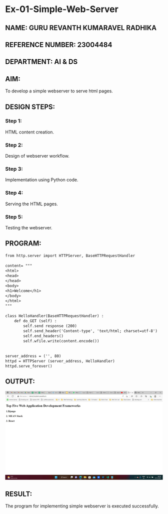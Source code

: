 # Ex-01-Simple-Web-Server
## NAME: GURU REVANTH KUMARAVEL RADHIKA
## REFERENCE NUMBER: 23004484
## DEPARTMENT: AI & DS

## AIM:
To develop a simple webserver to serve html pages.

## DESIGN STEPS:
### Step 1: 
HTML content creation.

### Step 2:
Design of webserver workflow.

### Step 3:
Implementation using Python code.

### Step 4:
Serving the HTML pages.

### Step 5:
Testing the webserver.

## PROGRAM:
```
from http.server import HTTPServer, BaseHTTPRequestHandler

content= """
<html>
<head>
</head>
<body>
<h1>Welcome</h1>
</body>
</html>
"""

class HelloHandler(BaseHTTPRequestHandler) :
    def do_GET (self) :
        self.send response (200)
        self.send_header('Content-type', 'text/html; charset=utf-8')
        self.end_headers()
        self.wfile.write(content.encode())


server_address = ('', 80)
httpd = HTTPServer (server_address, HelloHandler)
httpd.serve_forever() 
```

## OUTPUT:
![Alt text](image.png)

## RESULT:
The program for implementing simple webserver is executed successfully.